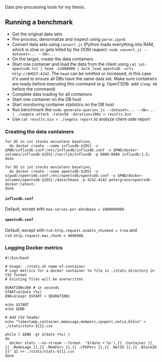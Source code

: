 Data pre-processing tools for my thesis.

## Running a benchmark

* Get the original data sets
* Pre-process, denormalize and inspect using `parse.ipynb`
* Convert data sets using `convert.js` (Python loads everything into RAM, which is slow or gets killed by the OOM reaper): `node convert.js --dataset=... --db=...`
* On the target, create the data containers
* Start one container and load the data from the client using `cat iot-opentsdb.txt | head -n1000000 | bulk_load_opentsdb -urls http://$HOST:4242`. The `head` can be omitted or increased, in this case it's used to ensure all DBs have the same data set. Make sure containers are ready before executing this command (e.g. OpenTSDB: add `sleep 90` before the command)
* Complete data loading for all containers
* Start one container on the DB host
* Start monitoring container statistics on the DB host
* Run benchmark like `node generate-queries.js --dataset=... --db=... | ./vegeta attack -rate=50 -duration=100s > results.bin`
* Use `cat results.bin > ./vegeta report` to analyze client-side report

### Creating the data containers

```
for DS in iot stocks movielens baseline;
  do docker create --name influxdb-${DS} -v $PWD/influxdb.conf:/etc/influxdb/influxdb.conf -v $PWD/docker-volumes/influxdb-${DS}:/var/lib/influxdb -p 8086:8086 influxdb:1.5;
done

for DS in iot stocks movielens baseline;
  do docker create --name opentsdb-${DS} -v $(pwd)/opentsdb.conf:/etc/opentsdb/opentsdb.conf -v $PWD/docker-volumes/opentsdb-${DS}:/data/hbase -p 4242:4242 petergrace/opentsdb-docker:latest;
done
```

#### `influxdb.conf`

Default, except with `max-series-per-database = 1000000000`.

#### `opentsdb.conf`

Default, except with `tsd.http.request.enable_chunked = true` and `tsd.http.request.max_chunk = 4096000`.

### Logging Docker metrics

```
#!/bin/bash

# Usage: ./stats.sh name-of-container
# Logs metrics for a docker container to file in ./stats directory in CSV format
# Existing files will be overwritten

DURATION=300 # in seconds
START=$(date +%s)
END=$(expr $START + $DURATION)

echo $START
echo $END

# Add CSV header
echo "timestamp,container,memusage,memperc,cpuperc,netio,blkio" > ./stats/stats-${1}.csv

while [ $END -gt $(date +%s) ]
do
  docker stats --no-stream --format  "$(date +'%s'),{{ .Container }},{{ .MemUsage }},{{ .MemPerc }},{{ .CPUPerc }},{{ .NetIO }},{{ .BlockIO }}" $1 >> ./stats/stats-${1}.csv
done
```

